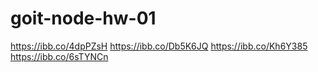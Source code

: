 # goit-node-hw-01
https://ibb.co/4dpPZsH
https://ibb.co/Db5K6JQ
https://ibb.co/Kh6Y385
https://ibb.co/6sTYNCn